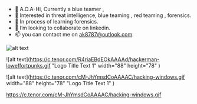 - 👋 A.O.A-Hi, Currently a blue teamer ,
- 👀 Interested in threat intelligence, blue teaming , red teaming , forensics. 
- 🌱 In process of learning forensics.
- 💞️ I’m looking to collaborate on linkedin.
- 📫 you can contact me on ak8787@outlook.com.

![alt text](https://c.tenor.com/5ry-200hErMAAAAM/hacker-hacker-man.gif "Logo Title Text 1"  )

![alt text](https://c.tenor.com/R4riaEBdEOkAAAAd/hackerman-loweffortpunks.gif "Logo Title Text 1" width="88" height="78" )

![alt text](https://c.tenor.com/cM-JhYmsdCoAAAAC/hacking-windows.gif width="88" height="78" "Logo Title Text 1" )

https://c.tenor.com/cM-JhYmsdCoAAAAC/hacking-windows.gif


<!---
System-CTL/System-CTL is a ✨ special ✨ repository because its `README.md` (this file) appears on your GitHub profile.
You can click the Preview link to take a look at your changes.
--->
